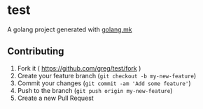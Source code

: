 # test

A golang project generated with [golang.mk](https://github.com/glejeune/golang.mk)

## Contributing

1. Fork it ( https://github.com/greg/test/fork )
2. Create your feature branch (`git checkout -b my-new-feature`)
3. Commit your changes (`git commit -am 'Add some feature'`)
4. Push to the branch (`git push origin my-new-feature`)
5. Create a new Pull Request

